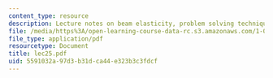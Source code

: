 ```yaml
---
content_type: resource
description: Lecture notes on beam elasticity, problem solving technique, and examples.
file: /media/https%3A/open-learning-course-data-rc.s3.amazonaws.com/1-050-engineering-mechanics-i-fall-2007/5591032a97d3b31dca44e323b3c3fdcf_lec25.pdf
file_type: application/pdf
resourcetype: Document
title: lec25.pdf
uid: 5591032a-97d3-b31d-ca44-e323b3c3fdcf
---
```

